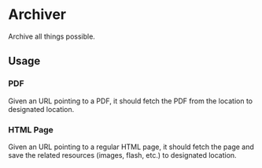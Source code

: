 Archiver
========

Archive all things possible.

Usage
-----

### PDF

Given an URL pointing to a PDF, it should fetch the PDF from the location to designated location.

### HTML Page

Given an URL pointing to a regular HTML page,
it should fetch the page and save the related resources (images, flash, etc.) to designated location.